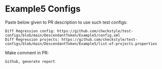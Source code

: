 # Example5 Configs
Paste below given to PR description to use such test configs:
```
Diff Regression config: https://github.com/checkstyle/test-configs/blob/main/DescendantToken/Example5/config.xml
Diff Regression projects: https://github.com/checkstyle/test-configs/blob/main/DescendantToken/Example5/list-of-projects.properties
```
Make comment in PR:
```
Github, generate report
```
